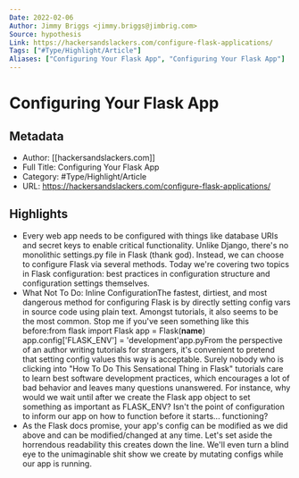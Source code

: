 ```yaml
---
Date: 2022-02-06
Author: Jimmy Briggs <jimmy.briggs@jimbrig.com>
Source: hypothesis
Link: https://hackersandslackers.com/configure-flask-applications/
Tags: ["#Type/Highlight/Article"]
Aliases: ["Configuring Your Flask App", "Configuring Your Flask App"]
---
```

# Configuring Your Flask App

## Metadata
- Author: [[hackersandslackers.com]]
- Full Title: Configuring Your Flask App
- Category: #Type/Highlight/Article
- URL: https://hackersandslackers.com/configure-flask-applications/

## Highlights
- Every web app needs to be configured with things like database URIs and secret keys to enable critical functionality. Unlike Django, there's no monolithic settings.py file in Flask (thank god). Instead, we can choose to configure Flask via several methods. Today we're covering two topics in Flask configuration: best practices in configuration structure and configuration settings themselves.
- What Not To Do: Inline ConfigurationThe fastest, dirtiest, and most dangerous method for configuring Flask is by directly setting config vars in source code using plain text. Amongst tutorials, it also seems to be the most common. Stop me if you've seen something like this before:from flask import Flask
  app = Flask(__name__)
  app.config['FLASK_ENV'] = 'development'app.pyFrom the perspective of an author writing tutorials for strangers, it's convenient to pretend that setting config values this way is acceptable. Surely nobody who is clicking into "How To Do This Sensational Thing in Flask" tutorials care to learn best software development practices, which encourages a lot of bad behavior and leaves many questions unanswered. For instance, why would we wait until after we create the Flask app object to set something as important as FLASK_ENV? Isn't the point of configuration to inform our app on how to function before it starts... functioning?
- As the Flask docs promise, your app's config can be modified as we did above and can be modified/changed at any time. Let's set aside the horrendous readability this creates down the line. We'll even turn a blind eye to the unimaginable shit show we create by mutating configs while our app is running.
